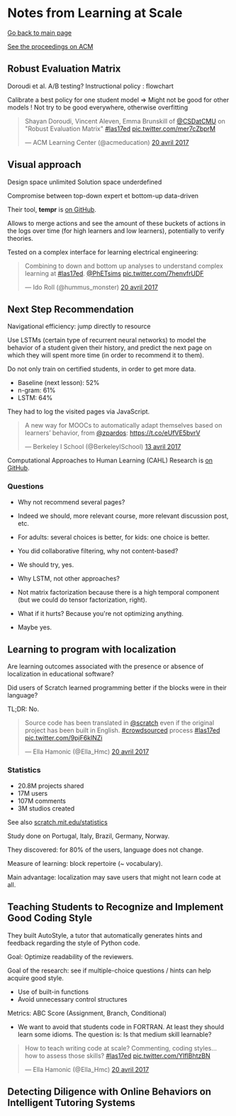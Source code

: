 # Notes from Learning at Scale

[Go back to main page](/las2017)

[See the proceedings on ACM](http://dl.acm.org/citation.cfm?id=3051457&preflayout=flat)

## Robust Evaluation Matrix

Doroudi et al.
A/B testing?
Instructional policy : flowchart

Calibrate a best policy for one student model
=> Might not be good for other models
! Not try to be good everywhere, otherwise overfitting

<blockquote class="twitter-tweet" data-lang="fr"><p lang="en" dir="ltr">Shayan Doroudi, Vincent Aleven, Emma Brunskill of <a href="https://twitter.com/CSDatCMU">@CSDatCMU</a> on &quot;Robust Evaluation Matrix&quot; <a href="https://twitter.com/hashtag/las17ed?src=hash">#las17ed</a> <a href="https://t.co/mer7cZbprM">pic.twitter.com/mer7cZbprM</a></p>&mdash; ACM Learning Center (@acmeducation) <a href="https://twitter.com/acmeducation/status/855074460797460480">20 avril 2017</a></blockquote> <script async src="//platform.twitter.com/widgets.js" charset="utf-8"></script>

## Visual approach

Design space unlimited
Solution space underdefined

Compromise between top-down expert et bottom-up data-driven

Their tool, **tempr** is [on GitHub](https://github.com/fratamico/Tempr---A-visual-knowledge-engineering-tool).

Allows to merge actions and see the amount of these buckets of actions in the logs over time (for high learners and low learners), potentially to verify theories.

Tested on a complex interface for learning electrical engineering:

<blockquote class="twitter-tweet" data-lang="fr"><p lang="en" dir="ltr">Combining to down and bottom up analyses to understand complex learning at <a href="https://twitter.com/hashtag/las17ed?src=hash">#las17ed</a>. <a href="https://twitter.com/PhETsims">@PhETsims</a> <a href="https://t.co/7henvfrUDF">pic.twitter.com/7henvfrUDF</a></p>&mdash; Ido Roll (@hummus_monster) <a href="https://twitter.com/hummus_monster/status/855075352959479808">20 avril 2017</a></blockquote> <script async src="//platform.twitter.com/widgets.js" charset="utf-8"></script>

## Next Step Recommendation

Navigational efficiency: jump directly to resource

Use LSTMs (certain type of recurrent neural networks) to model the behavior of a student given their history, and predict the next page on which they will spent more time (in order to recommend it to them).

Do not only train on certified students, in order to get more data.

- Baseline (next lesson): 52%
- n-gram: 61%
- LSTM: 64%

They had to log the visited pages via JavaScript.

<blockquote class="twitter-tweet" data-lang="fr"><p lang="en" dir="ltr">A new way for MOOCs to automatically adapt themselves based on learners’ behavior, from <a href="https://twitter.com/zpardos">@zpardos</a>: <a href="https://t.co/eUfVE5bvrV">https://t.co/eUfVE5bvrV</a></p>&mdash; Berkeley I School (@BerkeleyISchool) <a href="https://twitter.com/BerkeleyISchool/status/852585950190456833">13 avril 2017</a></blockquote> <script async src="//platform.twitter.com/widgets.js" charset="utf-8"></script>

Computational Approaches to Human Learning (CAHL) Research is [on GitHub](https://github.com/CAHLR).

### Questions

- Why not recommend several pages?
- Indeed we should, more relevant course, more relevant discussion post, etc.
- For adults: several choices is better, for kids: one choice is better.

- You did collaborative filtering, why not content-based?
- We should try, yes.

- Why LSTM, not other approaches?
- Not matrix factorization because there is a high temporal component (but we could do tensor factorization, right).

- What if it hurts? Because you're not optimizing anything.
- Maybe yes.

## Learning to program with localization

Are learning outcomes associated with the presence or absence of localization in educational software?

Did users of Scratch learned programming better if the blocks were in their language?

TL;DR: No.

<blockquote class="twitter-tweet" data-lang="fr"><p lang="en" dir="ltr">Source code has been translated in <a href="https://twitter.com/scratch">@scratch</a> even if the original project has been built in English. <a href="https://twitter.com/hashtag/crowdsourced?src=hash">#crowdsourced</a> process <a href="https://twitter.com/hashtag/las17ed?src=hash">#las17ed</a> <a href="https://t.co/9pjF6klNZi">pic.twitter.com/9pjF6klNZi</a></p>&mdash; Ella Hamonic (@Ella_Hmc) <a href="https://twitter.com/Ella_Hmc/status/855109380035022851">20 avril 2017</a></blockquote> <script async src="//platform.twitter.com/widgets.js" charset="utf-8"></script>

### Statistics

- 20.8M projects shared
- 17M users
- 107M comments
- 3M studios created

See also [scratch.mit.edu/statistics](https://scratch.mit.edu/statistics)

Study done on Portugal, Italy, Brazil, Germany, Norway.

They discovered: for 80% of the users, language does not change.

Measure of learning: block repertoire (~ vocabulary).

Main advantage: localization may save users that might not learn code at all.

## Teaching Students to Recognize and Implement Good Coding Style

They built AutoStyle, a tutor that automatically generates hints and feedback regarding the style of Python code.

Goal: Optimize readability of the reviewers.

Goal of the research: see if multiple-choice questions / hints can help acquire good style.

- Use of built-in functions
- Avoid unnecessary control structures

Metrics: ABC Score (Assignment, Branch, Conditional)

- We want to avoid that students code in FORTRAN. At least they should learn some idioms. The question is: Is that medium skill learnable?

<blockquote class="twitter-tweet" data-lang="fr"><p lang="en" dir="ltr">How to teach writing code at scale? Commenting, coding styles... how to assess those skills? <a href="https://twitter.com/hashtag/las17ed?src=hash">#las17ed</a> <a href="https://t.co/YIflBhtzBN">pic.twitter.com/YIflBhtzBN</a></p>&mdash; Ella Hamonic (@Ella_Hmc) <a href="https://twitter.com/Ella_Hmc/status/855115095281725440">20 avril 2017</a></blockquote> <script async src="//platform.twitter.com/widgets.js" charset="utf-8"></script>

## Detecting Diligence with Online Behaviors on Intelligent Tutoring Systems

